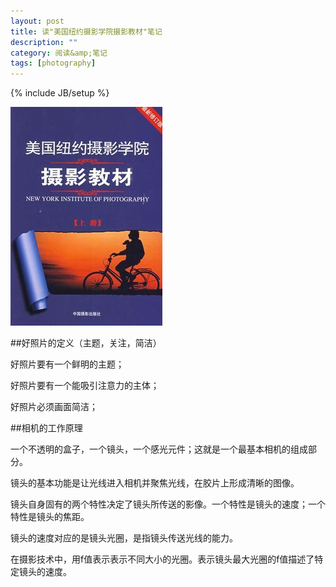 ```yaml
---
layout: post
title: 读"美国纽约摄影学院摄影教材"笔记
description: ""
category: 阅读&amp;笔记
tags: [photography]
---
```

{% include JB/setup %}

<img src="/assets/img/book/xxsdgsgdhdhhdfgs.jpg" />

##好照片的定义（主题，关注，简洁）

好照片要有一个鲜明的主题；

好照片要有一个能吸引注意力的主体；

好照片必须画面简洁；

##相机的工作原理

一个不透明的盒子，一个镜头，一个感光元件；这就是一个最基本相机的组成部分。

镜头的基本功能是让光线进入相机并聚焦光线，在胶片上形成清晰的图像。

镜头自身固有的两个特性决定了镜头所传送的影像。一个特性是镜头的速度；一个特性是镜头的焦距。

镜头的速度对应的是镜头光圈，是指镜头传送光线的能力。

在摄影技术中，用f值表示表示不同大小的光圈。表示镜头最大光圈的f值描述了特定镜头的速度。

